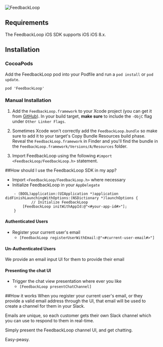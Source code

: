 ![FeedbackLoop](/../screenshots/images/github_title.png?raw=true "FeedbackLoop")
## Requirements
The FeedbackLoop iOS SDK supports iOS iOS 8.x.

## Installation

### CocoaPods
Add the FeedbackLoop pod into your Podfile and run a `pod install` or `pod update`.

	pod 'FeedbackLoop'

### Manual Installation

1. Add the `FeedbackLoop.framework` to your Xcode project (you can get it from [GitHub](https://github.com/phoenixbox/feedbackloop-ios-sdk)). In your build target, **make sure** to include the `-ObjC` flag under `Other Linker Flags`.

2. Sometimes Xcode won't correctly add the `FeedbackLoop.bundle` so make sure to add it to your target's Copy Bundle Resources build phase. Reveal the `FeedbackLoop.framework` in Finder and you'll find the bundle in the `FeedbackLoop.framework/Versions/A/Resources` folder.

3. Import FeedbackLoop using the following `#import <FeedbackLoop/FeedbackLoop.h>` statement.

##How should I use the FeedbackLoop SDK in my app?

* Import `<FeedbackLoop/FeedbackLoop.h>` where necessary
* Initialize FeedbackLoop in your `AppDelegate`

```
	- (BOOL)application:(UIApplication *)application didFinishLaunchingWithOptions:(NSDictionary *)launchOptions {
			// Initialize FeedbackLoop
    	[FeedbackLoop initWithAppId:@"<#your-app-id#>"];
	}
```

#### Authenticated Users
* Register your current user's email
	* `[FeedbackLoop registerUserWithEmail:@"<#current-user-email#>"]`

#### Un-Authenticated Users
We provide an email input UI for them to provide their email

#### Presenting the chat UI
* Trigger the chat view presentation where ever you like
	*  `[FeedbackLoop presentChatChannel]`


##How it works
When you register your current user's email, or they provide a valid email address through the UI, that email will be used to create a channel for them in your Slack.

Emails are unique, so each customer gets their own Slack channel which you can use to respond to them in real-time.

Simply present the FeedbackLoop channel UI, and get chatting.

Easy-peasy.